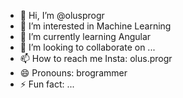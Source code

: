 - 👋 Hi, I’m @olusprogr
- 👀 I’m interested in Machine Learning
- 🌱 I’m currently learning Angular
- 💞️ I’m looking to collaborate on ...
- 📫 How to reach me Insta: olus.progr
- 😄 Pronouns: brogrammer
- ⚡ Fun fact: ...

<!---
olusprogr/olusprogr is a ✨ special ✨ repository because its `README.md` (this file) appears on your GitHub profile.
You can click the Preview link to take a look at your changes.
--->
